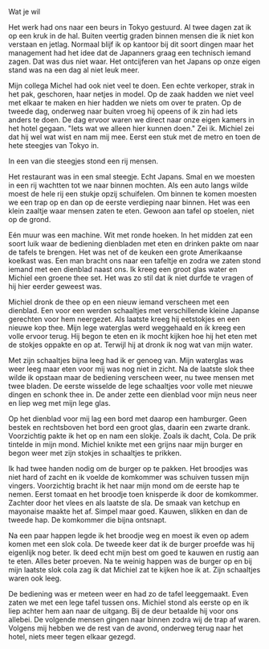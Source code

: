 Wat je wil

Het werk had ons naar een beurs in Tokyo gestuurd. Al twee dagen zat ik op een kruk in de hal. Buiten veertig graden binnen mensen die ik niet kon verstaan en jetlag. Normaal blijf ik op kantoor bij dit soort dingen maar het management had het idee dat de Japanners graag een technisch iemand zagen. Dat was dus niet waar. Het ontcijferen van het Japans op onze eigen stand was na een dag al niet leuk meer.

Mijn collega Michel had ook niet veel te doen. Een echte verkoper, strak in het pak, geschoren, haar netjes in model. Op de zaak hadden we niet veel met elkaar te maken en hier hadden we niets om over te praten. Op de tweede dag, onderweg naar buiten vroeg hij opeens of ik zin had iets anders te doen. De dag ervoor waren we direct naar onze eigen kamers in het hotel gegaan. "Iets wat we alleen hier kunnen doen." Zei ik. Michiel zei dat hij wel wat wist en nam mij mee. Eerst een stuk met de metro en toen de hete steegjes van Tokyo in.

In een van die steegjes stond een rij mensen. 

Het restaurant was in een smal steegje. Echt Japans. Smal en we moesten in een rij wachtten tot we naar binnen mochten. Als een auto langs wilde moest de hele rij een stukje opzij schuifelen. Om binnen te komen moesten we een trap op en dan op de eerste verdieping naar binnen. Het was een klein zaaltje waar mensen zaten te eten. Gewoon aan tafel op stoelen, niet op de grond.

Eén muur was een machine. Wit met ronde hoeken. In het midden zat een soort luik waar de bediening dienbladen met eten en drinken pakte om naar de tafels te brengen. Het was net of de keuken een grote Amerikaanse koelkast was. Een man bracht ons naar een tafeltje en zodra we zaten stond iemand met een dienblad naast ons. Ik kreeg een groot glas water en Michiel een groene thee set. Het was zo stil dat ik niet durfde te vragen of hij hier eerder geweest was.

Michiel dronk de thee op en een nieuw iemand verscheen met een dienblad. Een voor een werden schaaltjes met verschillende kleine Japanse gerechten voor hem neergezet. Als laatste kreeg hij eetstokjes en een nieuwe kop thee. Mijn lege waterglas werd weggehaald en ik kreeg een volle ervoor terug. Hij begon te eten en ik mocht kijken hoe hij het eten met de stokjes oppakte en op at. Terwijl hij at dronk ik nog wat van mijn water.

Met zijn schaaltjes bijna leeg had ik er genoeg van. Mijn waterglas was weer leeg maar eten voor mij was nog niet in zicht. Na de laatste slok thee wilde ik opstaan maar de bediening verscheen weer, nu twee mensen met twee bladen. De eerste wisselde de lege schaaltjes voor volle met nieuwe dingen en schonk thee in. De ander zette een dienblad voor mijn neus neer en liep weg met mijn lege glas.

Op het dienblad voor mij lag een bord met daarop een hamburger. Geen bestek en rechtsboven het bord een groot glas, daarin een zwarte drank. Voorzichtig pakte ik het op en nam een slokje. Zoals ik dacht, Cola. De prik tintelde in mijn mond. Michiel knikte met een grijns naar mijn burger en begon weer met zijn stokjes in schaaltjes te prikken.

Ik had twee handen nodig om de burger op te pakken. Het broodjes was niet hard of zacht en ik voelde de komkommer was schuiven tussen mijn vingers. Voorzichtig bracht ik het naar mijn mond om de eerste hap te nemen. Eerst tomaat en het broodje toen knisperde ik door de komkommer. Zachter door het vlees en als laatste de sla. De smaak van ketchup en mayonaise maakte het af. Simpel maar goed. Kauwen, slikken en dan de tweede hap. De komkommer die bijna ontsnapt.

Na een paar happen legde ik het broodje weg en moest ik even op adem komen met een slok cola. De tweede keer dat ik de burger proefde was hij eigenlijk nog beter. Ik deed echt mijn best om goed te kauwen en rustig aan te eten. Alles beter proeven. Na te weinig happen was de burger op en bij mijn laatste slok cola zag ik dat Michiel zat te kijken hoe ik at. Zijn schaaltjes waren ook leeg.

De bediening was er meteen weer en had zo de tafel leeggemaakt. Even zaten we met een lege tafel tussen ons. Michiel stond als eerste op en ik liep achter hem aan naar de uitgang. Bij de deur betaalde hij voor ons allebei. De volgende mensen gingen naar binnen zodra wij de trap af waren. Volgens mij hebben we de rest van de avond, onderweg terug naar het hotel, niets meer tegen elkaar gezegd.
